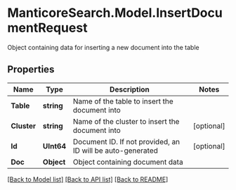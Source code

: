 # ManticoreSearch.Model.InsertDocumentRequest
Object containing data for inserting a new document into the table 

## Properties

Name | Type | Description | Notes
------------ | ------------- | ------------- | -------------
**Table** | **string** | Name of the table to insert the document into | 
**Cluster** | **string** | Name of the cluster to insert the document into | [optional] 
**Id** | **UInt64** | Document ID. If not provided, an ID will be auto-generated  | [optional] 
**Doc** | **Object** | Object containing document data  | 

[[Back to Model list]](../README.md#documentation-for-models) [[Back to API list]](../README.md#documentation-for-api-endpoints) [[Back to README]](../README.md)

